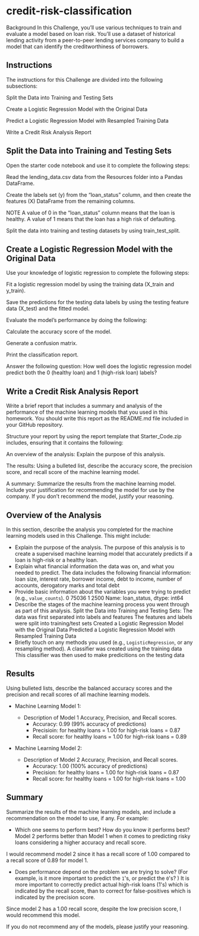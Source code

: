 # credit-risk-classification

Background
In this Challenge, you’ll use various techniques to train and evaluate a model based on loan risk. You’ll use a dataset of historical lending activity from a peer-to-peer lending services company to build a model that can identify the creditworthiness of borrowers.

## Instructions
The instructions for this Challenge are divided into the following subsections:

Split the Data into Training and Testing Sets

Create a Logistic Regression Model with the Original Data

Predict a Logistic Regression Model with Resampled Training Data

Write a Credit Risk Analysis Report

## Split the Data into Training and Testing Sets
Open the starter code notebook and use it to complete the following steps:

Read the lending_data.csv data from the Resources folder into a Pandas DataFrame.

Create the labels set (y) from the “loan_status” column, and then create the features (X) DataFrame from the remaining columns.

NOTE
A value of 0 in the “loan_status” column means that the loan is healthy. A value of 1 means that the loan has a high risk of defaulting.

Split the data into training and testing datasets by using train_test_split.

## Create a Logistic Regression Model with the Original Data
Use your knowledge of logistic regression to complete the following steps:

Fit a logistic regression model by using the training data (X_train and y_train).

Save the predictions for the testing data labels by using the testing feature data (X_test) and the fitted model.

Evaluate the model’s performance by doing the following:

Calculate the accuracy score of the model.

Generate a confusion matrix.

Print the classification report.

Answer the following question: How well does the logistic regression model predict both the 0 (healthy loan) and 1 (high-risk loan) labels?

## Write a Credit Risk Analysis Report
Write a brief report that includes a summary and analysis of the performance of the machine learning models that you used in this homework. You should write this report as the README.md file included in your GitHub repository.

Structure your report by using the report template that Starter_Code.zip includes, ensuring that it contains the following:

An overview of the analysis: Explain the purpose of this analysis.

The results: Using a bulleted list, describe the accuracy score, the precision score, and recall score of the machine learning model.

A summary: Summarize the results from the machine learning model. Include your justification for recommending the model for use by the company. If you don’t recommend the model, justify your reasoning.

## Overview of the Analysis

In this section, describe the analysis you completed for the machine learning models used in this Challenge. This might include:

* Explain the purpose of the analysis.
The purpose of this analysis is to create a supervised machine learning model that accurately predicts if a loan is high-risk or a healthy loan.
* Explain what financial information the data was on, and what you needed to predict.
The data includes the following financial information: loan size, interest rate, borrower income, debt to income, number of accounts, derogatory marks and total debt
* Provide basic information about the variables you were trying to predict (e.g., `value_counts`).
0    75036
1     2500
Name: loan_status, dtype: int64
* Describe the stages of the machine learning process you went through as part of this analysis.
Split the Data into Training and Testing Sets:
    The data was first separated into labels and features
    The features and labels were split into training/test sets
Created a Logistic Regression Model with the Original Data
Predicted a Logistic Regression Model with Resampled Training Data
* Briefly touch on any methods you used (e.g., `LogisticRegression`, or any resampling method).
A classifier was created using the training data
This classifier was then used to make predicitions on the testing data    

## Results

Using bulleted lists, describe the balanced accuracy scores and the precision and recall scores of all machine learning models.

* Machine Learning Model 1:
  * Description of Model 1 Accuracy, Precision, and Recall scores.
    - Accuracy: 0.99 (99% accuracy of predictions)
    - Precisioin: for healthy loans = 1.00 for high-risk loans = 0.87
    - Recall score: for healthy loans = 1.00 for high-risk loans = 0.89


* Machine Learning Model 2:
  * Description of Model 2 Accuracy, Precision, and Recall scores.
    - Accuracy: 1.00 (100% accuracy of predictions)
    - Precision: for healthy loans = 1.00 for high-risk loans = 0.87
    - Recall score: for healthy loans = 1.00 for high-risk loans = 1.00

## Summary

Summarize the results of the machine learning models, and include a recommendation on the model to use, if any. For example:
* Which one seems to perform best? How do you know it performs best?
Model 2 performs better than Model 1 when it comes to predicting risky loans considering a higher accuracy and recall score. 

I would recommend model 2 since it has a recall score of 1.00 compared to a recall score of 0.89 for model 1.

* Does performance depend on the problem we are trying to solve? (For example, is it more important to predict the `1`'s, or predict the `0`'s? )
It is more important to correctly predict actual high-risk loans (1's) which is indicated by the recall score, than to correct for false-positives which is indicated by the precision score.

Since model 2 has a 1.00 recall score, despite the low precision score, I would recommend this model.

If you do not recommend any of the models, please justify your reasoning.
